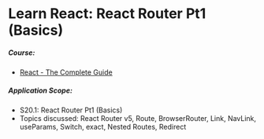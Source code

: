 # Learn React: React Router Pt1 (Basics)

##### Course:

- [React - The Complete Guide](https://www.udemy.com/course/react-the-complete-guide-incl-redux)

##### Application Scope:

- S20.1: React Router Pt1 (Basics)
- Topics discussed: React Router v5, Route, BrowserRouter, Link, NavLink, useParams, Switch, exact, Nested Routes, Redirect
